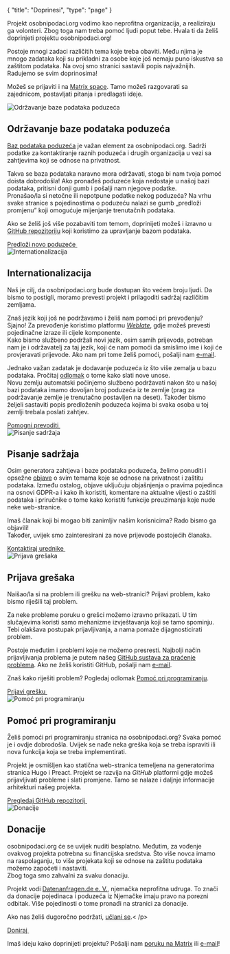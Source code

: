 {
	"title": "Doprinesi",
	"type": "page"
}

Projekt osobnipodaci.org vodimo kao neprofitna organizacija, a realiziraju ga volonteri. Zbog toga nam treba pomoć ljudi poput tebe. Hvala ti da želiš doprinjeti projektu osobnipodaci.org!

Postoje mnogi zadaci različitih tema koje treba obaviti. Među njima je mnogo zadataka koji su prikladni za osobe koje još nemaju puno iskustva sa zaštitom podataka. Na ovoj smo stranici sastavili popis najvažnijih. Radujemo se svim doprinosima!

Možeš se prijaviti i na [Matrix space](https://matrix.to/#/#datenanfragen:matrix.altpeter.me). Tamo možeš razgovarati sa zajednicom, postavljati pitanja i predlagati ideje.

<article id="cdb" class="list-article icon-list-article">
    <div class="col25 article-featured-image"><img class="image" src="/card-icons/company.svg" alt="Održavanje baze podataka poduzeća"></div>
    <div class="padded col75">
        <h1>Održavanje baze podataka poduzeća</h1>
        <p><a href="/company">Baz podataka poduzeća</a> je važan element za osobnipodaci.org. Sadrži podatke za kontaktiranje raznih poduzeća i drugih organizacija u vezi sa zahtjevima koji se odnose na privatnost.</p>
        <p>Takva se baza podataka naravno mora održavati, stoga bi nam tvoja pomoć doista dobrodošla! Ako pronađeš poduzeće koja nedostaje u našoj bazi podataka, pritisni donji gumb i pošalji nam njegove podatke.
        <br>Pronašao/la si netočne ili nepotpune podatke nekog poduzeća? Na vrhu svake stranice s pojedinostima o poduzeću nalazi se gumb „predloži promjenu” koji omogućuje mijenjanje trenutačnih podataka.</p>
        <p>Ako se želiš još više pozabaviti tom temom, doprinijeti možeš i izravno u <a href="https://github.com/datenanfragen/data">GitHub repozitoriju</a> koji koristimo za upravljanje bazom podataka. </p>
    </div>
    <div class="clearfix"></div>
    <!-- TODO: At some point, we will want to have proper landing page/better process for this. -->
    <a class="button button-primary read-more-button" href="/suggest#!type=new&for=cdb">Predloži novo poduzeće&nbsp;<span class="icon icon-arrow-right"></span></a>
</article>

<article id="i18n" class="list-article icon-list-article">
    <div class="col25 article-featured-image"><img class="image" src="/card-icons/i18n.svg" alt="Internationalizacija"></div>
    <div class="padded col75">
        <h1>Internationalizacija</h1>
        <p>Naš je cilj, da osobnipodaci.org bude dostupan što većem broju ljudi. Da bismo to postigli, moramo prevesti projekt i prilagoditi sadržaj različitim zemljama.</p>
        <p>Znaš jezik koji još ne podržavamo i želiš nam pomoći pri prevođenju? Sjajno! Za prevođenje koristimo platformu <em><a href="https://hosted.weblate.org/engage/datenanfragen-de/">Weblate</a></em>, gdje možeš prevesti pojedinačne izraze ili cijele komponente.
        <br>Kako bismo službeno podržali novi jezik, osim samih prijevoda, potreban nam je i održavatelj za taj jezik, koji će nam pomoći da smislimo ime i koji će provjeravati prijevode. Ako nam pri tome želiš pomoći, pošalji nam <a href="mailto:dev@datarequests.org">e-mail</a>.</p>
        <p>Jednako važan zadatak je dodavanje poduzeća iz što više zemalja u bazu podataka. Pročitaj <a href="#cdb">odlomak</a> o tome kako slati nove unose.
        <br>Novu zemlju automatski počinjemo službeno podržavati nakon što u našoj bazi podataka imamo dovoljan broj poduzeća iz te zemlje (prag za podržavanje zemlje je trenutačno postavljen na deset). Također bismo željeli sastaviti popis predloženih poduzeća kojima bi svaka osoba u toj zemlji trebala poslati zahtjev.</p>
    </div>
    <div class="clearfix"></div>
    <a class="button button-primary read-more-button" href="https://hosted.weblate.org/engage/datenanfragen-de/">Pomogni prevoditi&nbsp;<span class="icon icon-arrow-right"></span></a>
</article>

<article id="content" class="list-article icon-list-article">
    <div class="col25 article-featured-image"><img class="image" src="/card-icons/edit.svg" alt="Pisanje sadržaja"></div>
    <div class="padded col75">
        <h1>Pisanje sadržaja</h1>
        <p>Osim generatora zahtjeva i baze podataka poduzeća, želimo ponuditi i opsežne <a href="/blog">objave</a> o svim temama koje se odnose na privatnost i zaštitu podataka. Između ostalog, objave uključuju objašnjenja o pravima pojedinca na osnovi GDPR-a i kako ih koristiti, komentare na aktualne vijesti o zaštiti podataka i priručnike o tome kako koristiti funkcije preuzimanja koje nude neke web-stranice.</p>
        <p>Imaš članak koji bi mogao biti zanimljiv našim korisnicima? Rado bismo ga objavili!
        <br>Također, uvijek smo zainteresirani za nove prijevode postojećih članaka.</p>
    </div>
    <div class="clearfix"></div>
    <a class="button button-primary read-more-button" href="mailto:editors@datarequests.org">Kontaktiraj urednike&nbsp;<span class="icon icon-arrow-right"></span></a>
</article>

<article id="bugs" class="list-article icon-list-article">
    <div class="col25 article-featured-image"><img class="image" src="/card-icons/bug.svg" alt="Prijava grešaka"></div>
    <div class="padded col75">
        <h1>Prijava grešaka</h1>
        <p>Naišao/la si na problem ili grešku na web-stranici? Prijavi problem, kako bismo riješili taj problem.</p>
         <p>Za neke probleme poruku o grešci možemo izravno prikazati. U tim slučajevima koristi samo mehanizme izvještavanja koji se tamo spominju. Tebi olakšava postupak prijavljivanja, a nama pomaže dijagnosticirati problem.</p>
         <p>Postoje međutim i problemi koje ne možemo presresti. Najbolji način prijavljivanja problema je putem našeg <a href="https://github.com/datenanfragen/website/issues">GitHub sustava za praćenje problema</a>. Ako ne želiš koristiti GitHub, pošalji nam <a href="mailto:dev@datenanfragen.de">e-mail</a>.</p>
        <p>Znaš kako riješiti problem? Pogledaj odlomak <a href="#code">Pomoć pri programiranju</a>.</p>
    </div>
    <div class="clearfix"></div>
    <a class="button button-primary read-more-button" href="https://github.com/datenanfragen/website/issues">Prijavi grešku&nbsp;<span class="icon icon-arrow-right"></span></a>
</article>

<article id="code" class="list-article icon-list-article">
    <div class="col25 article-featured-image"><img class="image" src="/card-icons/code.svg" alt="Pomoć pri programiranju"></div>
    <div class="padded col75">
        <h1>Pomoć pri programiranju</h1>
        <p>Želiš pomoći pri programiranju stranica na osobnipodaci.org? Svaka pomoć je i ovdje dobrodošla. Uvijek se nađe neka greška koja se treba ispraviti ili nova funkcija koja se treba implementirati.</p>
         <p>Projekt je osmišljen kao statična web-stranica temeljena na generatorima stranica Hugo i Preact. Projekt se razvija na <em>GitHub</em> platformi gdje možeš prijavljivati probleme i slati promjene. Tamo se nalaze i daljnje informacije arhitekturi našeg projekta.</p>
     </div>
    <div class="clearfix"></div>
    <a class="button button-primary read-more-button" href="https://github.com/datenanfragen/website">Pregledaj GitHub repozitorij&nbsp;<span class="icon icon-arrow-right"></span></a>
</article>

<article id="donate" class="list-article icon-list-article">
    <div class="col25 article-featured-image"><img class="image" src="/card-icons/money.svg" alt="Donacije"></div>
    <div class="padded col75">
        <h1>Donacije</h1>
        <p>osobnipodaci.org će se uvijek nuditi besplatno. Međutim, za vođenje ovakvog projekta potrebna su financijska sredstva. Što više novca imamo na raspolaganju, to više projekata koji se odnose na zaštitu podataka možemo započeti i nastaviti.
        <br>Zbog toga smo zahvalni za svaku donaciju.</p>
        <p>Projekt vodi <a href="https://www.osobnipodaci.org/verein">Datenanfragen.de e.&nbsp;V.</a>, njemačka neprofitna udruga. To znači da donacije pojedinaca i poduzeća iz Njemačke imaju pravo na porezni odbitak. Više pojedinosti o tome pronađi na stranici za donacije.</p>
         <p>Ako nas želiš dugoročno podržati, <a href="https://www.osobnipodaci.org/verein/become-a-member/">učlani se</a>.< /p>
    </div>
    <div class="clearfix"></div>
    <a class="button button-primary read-more-button" href="https://www.osobnipodaci.org/donate">Doniraj&nbsp;<span class="icon icon-arrow-right"></span></a>
</article>

Imaš ideju kako doprinijeti projektu? Pošalji nam [poruku na Matrix](https://matrix.to/#/#datenanfragen:matrix.altpeter.me) ili [e-mail](mailto:contact@datarequests.org)!
